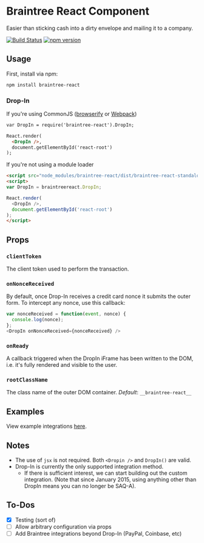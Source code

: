 # Braintree React Component

Easier than sticking cash into a dirty envelope and mailing it to a company.

[![Build Status](https://travis-ci.org/jeffcarp/braintree-react.svg?branch=master)](https://travis-ci.org/jeffcarp/braintree-react)
[![npm version](http://img.shields.io/npm/v/braintree-react.svg?style=flat)](https://www.npmjs.org/package/braintree-react)

## Usage

First, install via npm:

```bash
npm install braintree-react
```

### Drop-In

If you're using CommonJS ([browserify](http://browserify.org/) or [Webpack](http://webpack.github.io/))

```html
var DropIn = require('braintree-react').DropIn;

React.render(
  <DropIn />,
  document.getElementById('react-root')
);
```

If you're not using a module loader

```html
<script src="node_modules/braintree-react/dist/braintree-react-standalone.js"></script>
<script>
var DropIn = braintreereact.DropIn;

React.render(
  <DropIn />,
  document.getElementById('react-root')
);
</script>
```

## Props

### `clientToken`
The client token used to perform the transaction.

### `onNonceReceived`
By default, once Drop-In receives a credit card nonce it submits the outer form. To intercept any nonce, use this callback:

```js
var nonceReceived = function(event, nonce) {
  console.log(nonce);
};
<DropIn onNonceReceived={nonceReceived} />
```

### `onReady`
A callback triggered when the DropIn iFrame has been written to the DOM, i.e. it's fully rendered and visible to the user.

### `rootClassName`
The class name of the outer DOM container.
*Default*: `__braintree-react__`

## Examples
View example integrations [here](examples).

## Notes
- The use of `jsx` is not required. Both `<Dropin />` and `DropIn()` are valid.
- Drop-In is currently the only supported integration method.
  - If there is sufficient interest, we can start building out the custom integration. (Note that since January 2015, using anything other than DropIn means you can no longer be SAQ-A).

## To-Dos
- [x] Testing (sort of)
- [ ] Allow arbitrary configuration via props
- [ ] Add Braintree integrations beyond Drop-In (PayPal, Coinbase, etc)
